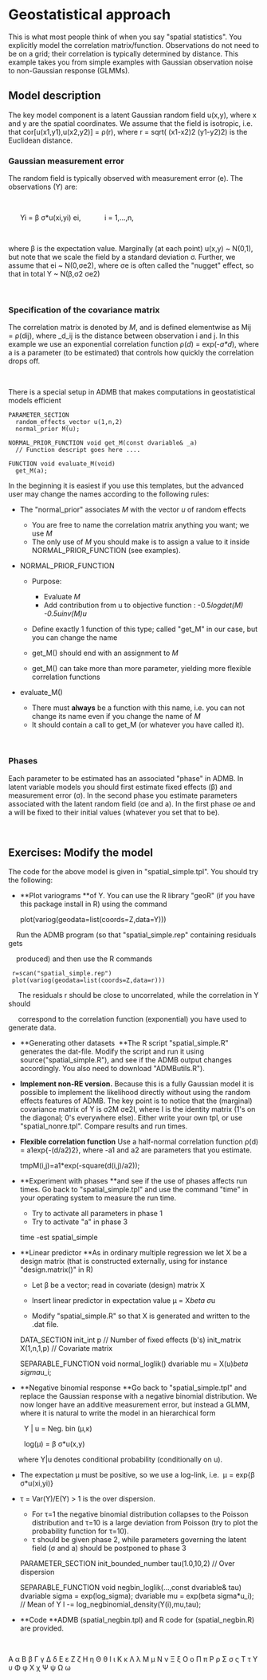 #  Geostatistical approach

This is what most people think of when you say "spatial statistics". You explicitly model the correlation matrix/function. Observations do not need to be on a grid; their correlation is typically determined by distance. This example takes you from simple examples with Gaussian observation noise to non-Gaussian response (GLMMs).

## Model description

The key model component is a latent Gaussian random field u(x,y), where x and y are the spatial coordinates. We assume that the field is isotropic, i.e. that cor[u(x1,y1),u(x2,y2)] = ρ(r), where r = sqrt( (x1-x2)2 (y1-y2)2) is the Euclidean distance.

###   

### Gaussian measurement error  

The random field is typically observed with measurement error (e). The observations (Y) are:

 

      Yi = β σ*u(xi,yi) ei,            i = 1,...,n,

 

where β is the expectation value. Marginally (at each point) u(x,y) ~ N(0,1), but note that we scale the field by a standard deviation σ. Further, we assume that ei ~ N(0,σe2), where σe is often called the "nugget" effect, so that in total Y ~ N(β,σ2 σe2)

 

### Specification of the covariance matrix  

The correlation matrix is denoted by _M_, and is defined elementwise as Mij = ρ(dij), where _d_ij is the distance between observation i and j. In this example we use an exponential correlation function ρ(_d_) = exp(-_a*d_), where a is a parameter (to be estimated) that controls how quickly the correlation drops off.

 

There is a special setup in ADMB that makes computations in geostatistical models efficient

    PARAMETER_SECTION
      random_effects_vector u(1,n,2)
      normal_prior M(u);

    NORMAL_PRIOR_FUNCTION void get_M(const dvariable& _a)
      // Function descript goes here ....

    FUNCTION void evaluate_M(void)
      get_M(a);

In the beginning it is easiest if you use this templates, but the advanced user may change the names according to the following rules:

* The "normal_prior" associates _M_ with the vector _u_ of random effects

    * You are free to name the correlation matrix anything you want; we use _M_
    * The only use of _M_ you should make is to assign a value to it inside NORMAL_PRIOR_FUNCTION (see examples).  
* NORMAL_PRIOR_FUNCTION
    * Purpose:   

        * Evaluate _M_
        * Add contribution from u to objective function : -0.5*logdet(_M_) -0.5*_u_*inv(_M_)*_u_  

    * Define exactly 1 function of this type; called "get_M" in our case, but you can change the name
    * get_M() should end with an assignment to _M_
    * get_M() can take more than more parameter, yielding more flexible correlation functions  
* evaluate_M()
    * There must **always** be a function with this name, i.e. you can not change its name even if you change the name of _M_
    * It should contain a call to get_M (or whatever you have called it).

 

### Phases

Each parameter to be estimated has an associated "phase" in ADMB. In latent variable models you should first estimate fixed effects (β) and measurement error (σ). In the second phase you estimate parameters associated with the latent random field (σe and a). In the first phase σe and a will be fixed to their initial values (whatever you set that to be).

 

## Exercises: Modify the model  

The code for the above model is given in "spatial_simple.tpl". You should try the following:

* **Plot variograms **of Y. You can use the R library "geoR" (if you have this package install in R) using the command  

     plot(variog(geodata=list(coords=Z,data=Y)))

    Run the ADMB program (so that "spatial_simple.rep" containing residuals gets

    produced) and then use the R commands

     r=scan("spatial_simple.rep")
     plot(variog(geodata=list(coords=Z,data=r)))

     The residuals r should be close to uncorrelated, while the correlation in Y should

     correspond to the correlation function (exponential) you have used to generate data.

* **Generating other datasets  **The R script "spatial_simple.R" generates the dat-file. Modify the script and run it using source("spatial_simple.R"), and see if the ADMB output changes accordingly. You also need to download "ADMButils.R").  
* **Implement non-RE version.** Because this is a fully Gaussian model it is possible to implement the likelihood directly without using the random effects features of ADMB. The key point is to notice that the (marginal) covariance matrix of Y is σ2M σe2I, where I is the identity matrix (1's on the diagonal; 0's everywhere else). Either write your own tpl, or use "spatial_nonre.tpl". Compare results and run times.  
* **Flexible correlation function** Use a half-normal correlation function ρ(d) = a1exp{-(d/a2)2}, where -a1 and a2 are parameters that you estimate.

     tmpM(i,j)=a1*exp(-square(d(i,j)/a2));

* **Experiment with phases **and see if the use of phases affects run times. Go back to "spatial_simple.tpl" and use the command "time" in your operating system to measure the run time.
    * Try to activate all parameters in phase 1
    * Try to activate "a" in phase 3

     time -est spatial_simple

* **Linear predictor **As in ordinary multiple regression we let X be a design matrix (that is constructed externally, using for instance "design.matrix()" in R)  

    * Let β be a vector; read in covariate (design) matrix X  

    * Insert linear predictor in expectation value μ = X*beta σ*u
    * Modify "spatial_simple.R" so that X is generated and written to the .dat file.

    DATA_SECTION
      init_int p			// Number of fixed effects (b's)
      init_matrix X(1,n,1,p)	// Covariate matrix

    SEPARABLE_FUNCTION void normal_loglik()
        dvariable mu = X(u)*beta   sigma*u_i;

* **Negative binomial response **Go back to "spatial_simple.tpl" and replace the Gaussian response with a negative binomial distribution. We now longer have an additive measurement error, but instead a GLMM, where it is natural to write the model in an hierarchical form

        Y | u = Neg. bin (μ,κ)

        log(μ) = β σ*u(x,y)

     where Y|u denotes conditional probability (conditionally on u).

* The expectation μ must be positive, so we use a log-link, i.e.  μ = exp{β σ*u(xi,yi)}
* τ = Var(Y)/E(Y) > 1 is the over dispersion.   

    * For τ=1 the negative binomial distribution collapses to the Poisson distribution and τ=10 is a large deviation from Poisson (try to plot the probability function for τ=10).
    * τ should be given phase 2, while parameters governing the latent field (σ and a) should be postponed to phase 3  

    PARAMETER_SECTION
      init_bounded_number tau(1.0,10,2)             // Over dispersion

    SEPARABLE_FUNCTION void negbin_loglik(...,const dvariable& tau)
        dvariable sigma = exp(log_sigma);
        dvariable mu = exp(beta   sigma*u_i);       // Mean of Y
        l -= log_negbinomial_density(Y(i),mu,tau);

* **Code **ADMB (spatial_negbin.tpl) and R code for (spatial_negbin.R) are provided.  

 

  

Α α Β β Γ γ Δ δ Ε ε Ζ ζ Η η Θ θ Ι ι Κ κ Λ λ Μ μ Ν ν Ξ ξ Ο ο Π π Ρ ρ Σ σ ς Τ τ Υ υ Φ φ Χ χ Ψ ψ Ω ω